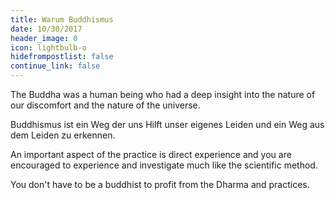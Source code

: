 ```yaml
---
title: Warum Buddhismus
date: 10/30/2017
header_image: 0
icon: lightbulb-o
hidefrompostlist: false
continue_link: false
---
```


The Buddha was a human being who had a deep insight into the nature of our discomfort and the nature of the universe.

Buddhismus ist ein Weg der uns Hilft unser eigenes Leiden und ein Weg aus dem Leiden zu erkennen.

An important aspect of the practice is direct experience and you are encouraged to experience and investigate much like the scientific method.

You don't have to be a buddhist to profit from the Dharma and practices.